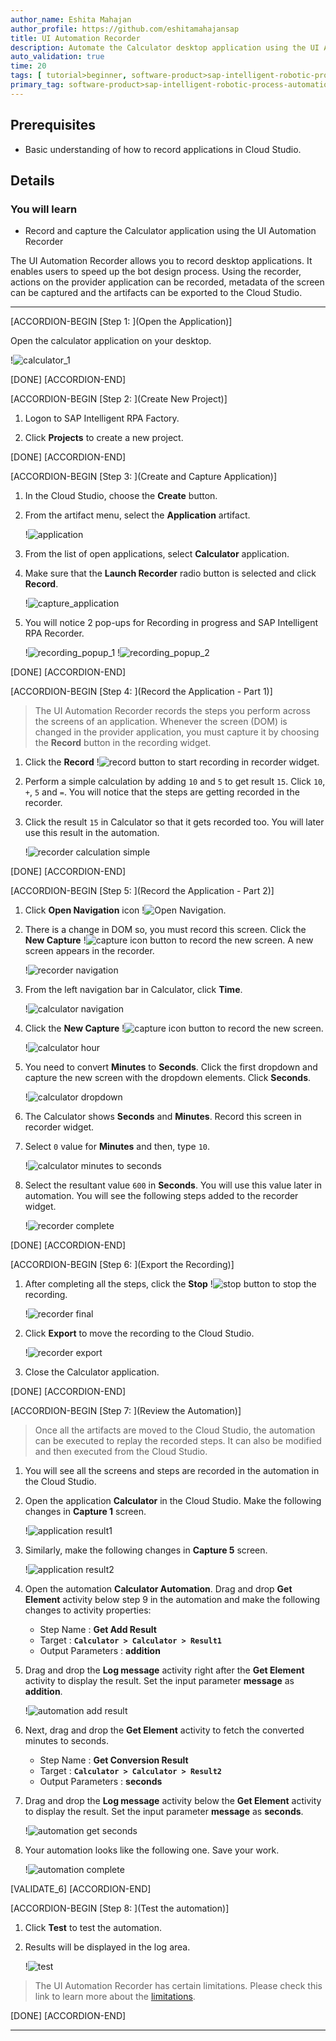 ```yaml
---
author_name: Eshita Mahajan
author_profile: https://github.com/eshitamahajansap
title: UI Automation Recorder
description: Automate the Calculator desktop application using the UI Automation Recorder.
auto_validation: true
time: 20
tags: [ tutorial>beginner, software-product>sap-intelligent-robotic-process-automation]
primary_tag: software-product>sap-intelligent-robotic-process-automation
---
```


## Prerequisites
 - Basic understanding of how to record applications in Cloud Studio.

## Details
### You will learn
  - Record and capture the Calculator application using the UI Automation Recorder

The UI Automation Recorder allows you to record desktop applications. It enables users to speed up the bot design process. Using the recorder, actions on the provider application can be recorded, metadata of the screen can be captured and the artifacts can be exported to the Cloud Studio.

---

[ACCORDION-BEGIN [Step 1: ](Open the Application)]

Open the calculator application on your desktop.

!![calculator_1](calculator_1.png)

[DONE]
[ACCORDION-END]

[ACCORDION-BEGIN [Step 2: ](Create New Project)]

1.  Logon to SAP Intelligent RPA Factory.

2.  Click **Projects** to create a new project.

[DONE]
[ACCORDION-END]


[ACCORDION-BEGIN [Step 3: ](Create and Capture Application)]

1.  In the Cloud Studio, choose the **Create** button.

2.  From the artifact menu, select the **Application** artifact.

    !![application](application.png)

3.  From the list of open applications, select **Calculator** application.

4.  Make sure that the **Launch Recorder** radio button is selected and click **Record**.

    !![capture_application](capture_application.png)

5.  You will notice 2 pop-ups for Recording in progress and SAP Intelligent RPA Recorder.

    !![recording_popup_1](recording_popup_1.png)  !![recording_popup_2](recording_popup_2.png)

[DONE]
[ACCORDION-END]

[ACCORDION-BEGIN [Step 4: ](Record the Application - Part 1)]

> The UI Automation Recorder records the steps you perform across the screens of an application.
 Whenever the screen (DOM) is changed in the provider application, you must capture it by choosing the **Record** button in the recording widget.

1.  Click the **Record** !![record](record.png) button to start recording in recorder widget.

2.  Perform a simple calculation by adding `10` and `5` to get result `15`. Click `10`, `+`, `5` and `=`. You will notice that the steps are getting recorded in the recorder.

3.  Click the result `15` in Calculator so that it gets recorded too. You will later use this result in the automation.

    !![recorder calculation simple](recorder_standard.png)


[DONE]
[ACCORDION-END]

[ACCORDION-BEGIN [Step 5: ](Record the Application - Part 2)]

1.  Click **Open Navigation** icon !![Open Navigation](open_navigation.png).

2.  There is a change in DOM so, you must record this screen. Click the **New Capture** !![capture icon](capture_icon.png) button to record the new screen.
    A new screen appears in the recorder.

    !![recorder navigation](recorder_navigation.png)

3.  From the left navigation bar in Calculator, click **Time**.

    !![calculator navigation](calculator_navigation.png)

4.  Click the **New Capture** !![capture icon](capture_icon.png) button to record the new screen.

    !![calculator hour](calculator_hour.png)

5.  You need to convert **Minutes** to **Seconds**. Click the first dropdown and capture the new screen with the dropdown elements.
    Click **Seconds**.

    !![calculator dropdown](calculator_dropdown.png)

6.  The Calculator shows **Seconds** and **Minutes**. Record this screen in recorder widget.

7.  Select `0` value for **Minutes** and then, type `10`.

    !![calculator minutes to seconds](calculator_minutes_to_seconds.png)

8.  Select the resultant value `600` in **Seconds**. You will use this value later in automation. You will see the following steps added to the recorder widget.

    !![recorder complete](recorder_complete.png)


[DONE]
[ACCORDION-END]

[ACCORDION-BEGIN [Step 6: ](Export the Recording)]

1. After completing all the steps, click the **Stop** !![stop](stop_icon.png) button to stop the recording.

    !![recorder final](recorder_final.png)

2.  Click **Export** to move the recording to the Cloud Studio.

    !![recorder export](recorder_export.png)

3.  Close the Calculator application.

[DONE]
[ACCORDION-END]

[ACCORDION-BEGIN [Step 7: ](Review the Automation)]

> Once all the artifacts are moved to the Cloud Studio, the automation can be executed to replay the recorded steps. It can also be modified and then executed from the Cloud Studio.

1.  You will see all the screens and steps are recorded in the automation in the Cloud Studio.

2.  Open the application **Calculator** in the Cloud Studio. Make the following changes in **Capture 1** screen.

    !![application result1](application_declare_result1.png)

3.  Similarly, make the following changes in **Capture 5** screen.

    !![application result2](application_declare_result2.png)

4.  Open the automation **Calculator Automation**. Drag and drop **Get Element** activity below step 9 in the automation and make the following changes to activity properties:

    -	Step Name : **Get Add Result**
    -	Target : **`Calculator > Calculator > Result1`**
    -	Output Parameters : **addition**

5.  Drag and drop the **Log message** activity right after the **Get Element** activity to display the result. Set the input parameter **message** as **addition**.

    !![automation add result](automation_add_result.png)

6.  Next, drag and drop the **Get Element** activity to fetch the converted minutes to seconds.

    -	Step Name : **Get Conversion Result**
    -	Target : **`Calculator > Calculator > Result2`**
    -	Output Parameters : **seconds**

7.  Drag and drop the **Log message** activity below the **Get Element** activity to display the result. Set the input parameter **message** as **seconds**.

    !![automation get seconds](automation_get_seconds.png)

8.  Your automation looks like the following one. Save your work.

    !![automation complete](automation_complete.png)

[VALIDATE_6]
[ACCORDION-END]

[ACCORDION-BEGIN [Step 8: ](Test the automation)]

1.  Click **Test** to test the automation.

2.  Results will be displayed in the log area.

    !![test](test.png)

> The UI Automation Recorder has certain limitations. Please check this link to learn more about the [limitations](https://help.sap.com/viewer/8e71b41b9ea043c8bccee01a10d6ba72/Cloud/en-US/b50e325c54934afa991821e073867917.html).

[DONE]
[ACCORDION-END]






---
